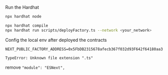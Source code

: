 Run the Hardhat
```bash
npx hardhat node
```

```bash
npx hardhat compile
npx hardhat run scripts/deployFactory.ts --network <your_network>
```

Config the local env after deployed the contracts
```
NEXT_PUBLIC_FACTORY_ADDRESS=0x5FbDB2315678afecb367f032d93F642f64180aa3
```

```pgsql
TypeError: Unknown file extension ".ts"
```
remove `"module": "ESNext",`